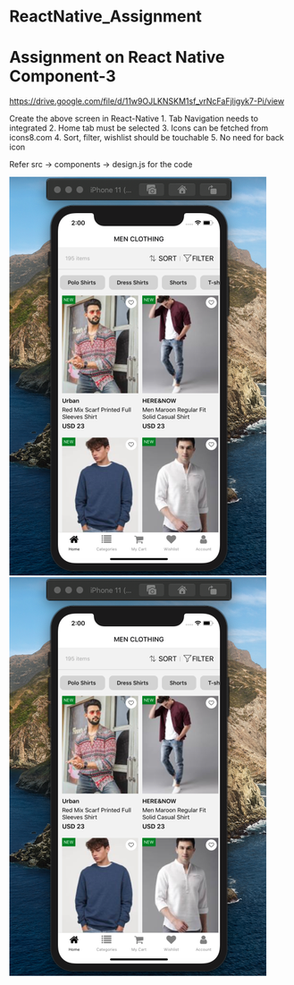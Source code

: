 # ReactNative_Assignment
# Assignment on React Native Component-3


https://drive.google.com/file/d/11w9OJLKNSKM1sf_vrNcFaFjligyk7-Pi/view

Create the above screen in React-Native 
    1. Tab Navigation needs to integrated 
    2. Home tab must be selected 
    3. Icons can be fetched from icons8.com 
    4. Sort, filter, wishlist should be touchable
    5. No need for back icon

Refer src -> components -> design.js for the code

![](src/assets/Screenshots/SS1.png)      ![](src/assets/Screenshots/SS1.png)




